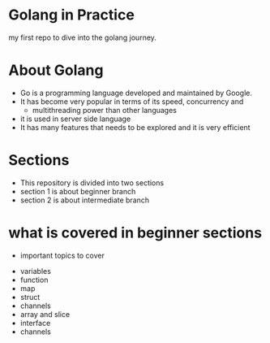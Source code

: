 # Golang in Practice
my first repo to dive into the golang journey.

# About Golang
- Go is a programming language developed and maintained by Google.
- It has become very popular in terms of its speed, concurrency and
    - multithreading power than other languages
- it is used in server side language
- It has many features that needs to be explored and it is very efficient

# Sections
- This repository is divided into two sections
- section 1 is about beginner branch
- section 2 is about intermediate branch

# what is covered in beginner sections
* important topics to cover
- variables
- function
- map
- struct
- channels
- array and slice
- interface
- channels